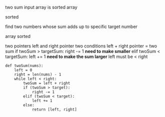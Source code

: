 two sum input array is sorted
array

sorted

find two numbers whose sum adds up to specific target number

array 
sorted

two pointers
left and right pointer
two conditions
left + right pointer = two sum
if twoSum > targetSum:
	right -= 1 **need to make smaller**
elif twoSum < targetSum:
	left += 1 **need to make the sum larger**
left must be  < right
```
def twoSum(nums):
	left = 0
	right = len(nums) - 1
	while left < right:
		twoSum = left + right
		if (twoSum > target):
			right -= 1
		elif (twoSum < target):
			left += 1
		else:
			return [left, right]
```